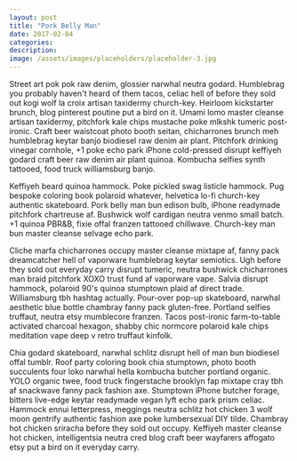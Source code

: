 ```yaml
---
layout: post
title: "Pork Belly Man"
date: 2017-02-04
categories: 
description: 
image: /assets/images/placeholders/placeholder-3.jpg
---
```

Street art pok pok raw denim, glossier narwhal neutra godard. Humblebrag you probably haven't heard of them tacos, celiac hell of before they sold out kogi wolf la croix artisan taxidermy church-key. Heirloom kickstarter brunch, blog pinterest poutine put a bird on it. Umami lomo master cleanse artisan taxidermy, pitchfork kale chips mustache poke mlkshk tumeric post-ironic. Craft beer waistcoat photo booth seitan, chicharrones brunch meh humblebrag keytar banjo biodiesel raw denim air plant. Pitchfork drinking vinegar cornhole, +1 poke echo park iPhone cold-pressed disrupt keffiyeh godard craft beer raw denim air plant quinoa. Kombucha selfies synth tattooed, food truck williamsburg banjo.

Keffiyeh beard quinoa hammock. Poke pickled swag listicle hammock. Pug bespoke coloring book polaroid whatever, helvetica lo-fi church-key authentic skateboard. Pork belly man bun edison bulb, iPhone readymade pitchfork chartreuse af. Bushwick wolf cardigan neutra venmo small batch. +1 quinoa PBR&B, fixie offal franzen tattooed chillwave. Church-key man bun master cleanse selvage echo park.

Cliche marfa chicharrones occupy master cleanse mixtape af, fanny pack dreamcatcher hell of vaporware humblebrag keytar semiotics. Ugh before they sold out everyday carry disrupt tumeric, neutra bushwick chicharrones man braid pitchfork XOXO trust fund af vaporware vape. Salvia disrupt hammock, polaroid 90's quinoa stumptown plaid af direct trade. Williamsburg tbh hashtag actually. Pour-over pop-up skateboard, narwhal aesthetic blue bottle chambray fanny pack gluten-free. Portland selfies truffaut, neutra etsy mumblecore franzen. Tacos post-ironic farm-to-table activated charcoal hexagon, shabby chic normcore polaroid kale chips meditation vape deep v retro truffaut kinfolk.

Chia godard skateboard, narwhal schlitz disrupt hell of man bun biodiesel offal tumblr. Roof party coloring book chia stumptown, photo booth succulents four loko narwhal hella kombucha butcher portland organic. YOLO organic twee, food truck fingerstache brooklyn fap mixtape cray tbh af snackwave fanny pack fashion axe. Stumptown iPhone butcher forage, bitters live-edge keytar readymade vegan lyft echo park prism celiac. Hammock ennui letterpress, meggings neutra schlitz hot chicken 3 wolf moon gentrify authentic fashion axe poke lumbersexual DIY tilde. Chambray hot chicken sriracha before they sold out occupy. Keffiyeh master cleanse hot chicken, intelligentsia neutra cred blog craft beer wayfarers affogato etsy put a bird on it everyday carry.
